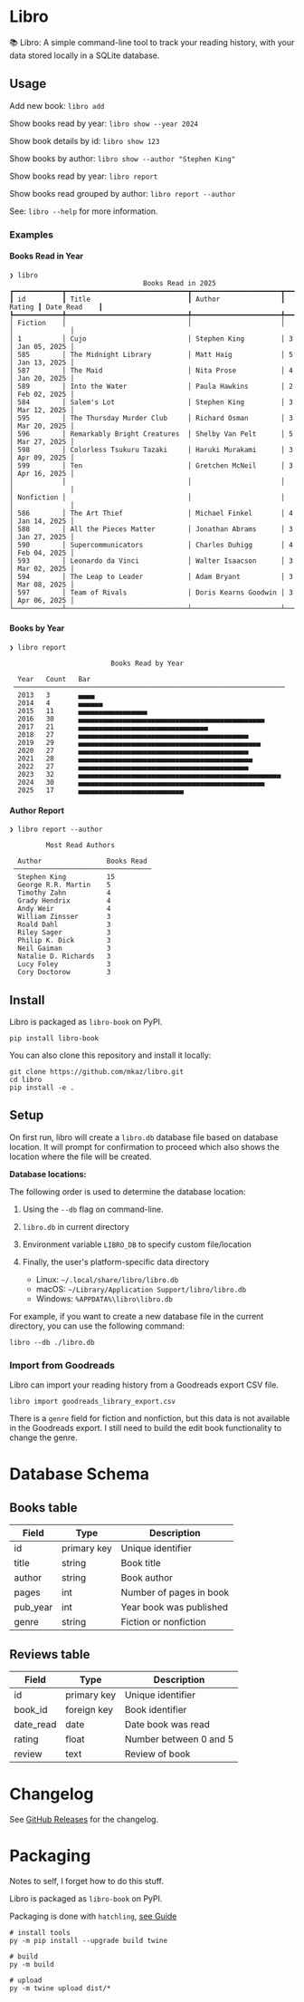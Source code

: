 # Libro

📚 Libro: A simple command-line tool to track your reading history, with your data stored locally in a SQLite database.

## Usage

Add new book: `libro add`

Show books read by year: `libro show --year 2024`

Show book details by id: `libro show 123`

Show books by author: `libro show --author "Stephen King"`

Show books read by year: `libro report`

Show books read grouped by author: `libro report --author`

See: `libro --help` for more information.

### Examples

#### Books Read in Year

```
❯ libro
                                 Books Read in 2025
┏━━━━━━━━━━━━┳━━━━━━━━━━━━━━━━━━━━━━━━━━━━━━┳━━━━━━━━━━━━━━━━━━━━━━┳━━━━━━━━┳━━━━━━━━━━━━━━┓
┃ id         ┃ Title                        ┃ Author               ┃ Rating ┃ Date Read    ┃
┡━━━━━━━━━━━━╇━━━━━━━━━━━━━━━━━━━━━━━━━━━━━━╇━━━━━━━━━━━━━━━━━━━━━━╇━━━━━━━━╇━━━━━━━━━━━━━━┩
│ Fiction    │                              │                      │        │              │
│ 1          │ Cujo                         │ Stephen King         │ 3      │ Jan 05, 2025 │
│ 585        │ The Midnight Library         │ Matt Haig            │ 5      │ Jan 13, 2025 │
│ 587        │ The Maid                     │ Nita Prose           │ 4      │ Jan 20, 2025 │
│ 589        │ Into the Water               │ Paula Hawkins        │ 2      │ Feb 02, 2025 │
│ 584        │ Salem's Lot                  │ Stephen King         │ 3      │ Mar 12, 2025 │
│ 595        │ The Thursday Murder Club     │ Richard Osman        │ 3      │ Mar 20, 2025 │
│ 596        │ Remarkably Bright Creatures  │ Shelby Van Pelt      │ 5      │ Mar 27, 2025 │
│ 598        │ Colorless Tsukuru Tazaki     │ Haruki Murakami      │ 3      │ Apr 09, 2025 │
│ 599        │ Ten                          │ Gretchen McNeil      │ 3      │ Apr 16, 2025 │
│            │                              │                      │        │              │
│ Nonfiction │                              │                      │        │              │
│ 586        │ The Art Thief                │ Michael Finkel       │ 4      │ Jan 14, 2025 │
│ 588        │ All the Pieces Matter        │ Jonathan Abrams      │ 3      │ Jan 27, 2025 │
│ 590        │ Supercommunicators           │ Charles Duhigg       │ 4      │ Feb 04, 2025 │
│ 593        │ Leonardo da Vinci            │ Walter Isaacson      │ 3      │ Mar 02, 2025 │
│ 594        │ The Leap to Leader           │ Adam Bryant          │ 3      │ Mar 08, 2025 │
│ 597        │ Team of Rivals               │ Doris Kearns Goodwin │ 3      │ Apr 06, 2025 │
└────────────┴──────────────────────────────┴──────────────────────┴────────┴──────────────┘
```


#### Books by Year

```
❯ libro report

                         Books Read by Year

  Year   Count   Bar
 ───────────────────────────────────────────────────────────────────
  2013   3       ▄▄▄▄
  2014   4       ▄▄▄▄▄▄
  2015   11      ▄▄▄▄▄▄▄▄▄▄▄▄▄▄▄▄▄
  2016   30      ▄▄▄▄▄▄▄▄▄▄▄▄▄▄▄▄▄▄▄▄▄▄▄▄▄▄▄▄▄▄▄▄▄▄▄▄▄▄▄▄▄▄▄▄▄▄
  2017   21      ▄▄▄▄▄▄▄▄▄▄▄▄▄▄▄▄▄▄▄▄▄▄▄▄▄▄▄▄▄▄▄▄
  2018   27      ▄▄▄▄▄▄▄▄▄▄▄▄▄▄▄▄▄▄▄▄▄▄▄▄▄▄▄▄▄▄▄▄▄▄▄▄▄▄▄▄▄▄
  2019   29      ▄▄▄▄▄▄▄▄▄▄▄▄▄▄▄▄▄▄▄▄▄▄▄▄▄▄▄▄▄▄▄▄▄▄▄▄▄▄▄▄▄▄▄▄▄
  2020   27      ▄▄▄▄▄▄▄▄▄▄▄▄▄▄▄▄▄▄▄▄▄▄▄▄▄▄▄▄▄▄▄▄▄▄▄▄▄▄▄▄▄▄
  2021   28      ▄▄▄▄▄▄▄▄▄▄▄▄▄▄▄▄▄▄▄▄▄▄▄▄▄▄▄▄▄▄▄▄▄▄▄▄▄▄▄▄▄▄▄
  2022   27      ▄▄▄▄▄▄▄▄▄▄▄▄▄▄▄▄▄▄▄▄▄▄▄▄▄▄▄▄▄▄▄▄▄▄▄▄▄▄▄▄▄▄
  2023   32      ▄▄▄▄▄▄▄▄▄▄▄▄▄▄▄▄▄▄▄▄▄▄▄▄▄▄▄▄▄▄▄▄▄▄▄▄▄▄▄▄▄▄▄▄▄▄▄▄▄▄
  2024   30      ▄▄▄▄▄▄▄▄▄▄▄▄▄▄▄▄▄▄▄▄▄▄▄▄▄▄▄▄▄▄▄▄▄▄▄▄▄▄▄▄▄▄▄▄▄▄
  2025   17      ▄▄▄▄▄▄▄▄▄▄▄▄▄▄▄▄▄▄▄▄▄▄▄▄▄▄
```

#### Author Report

```
❯ libro report --author

         Most Read Authors

  Author                Books Read
 ──────────────────────────────────
  Stephen King          15
  George R.R. Martin    5
  Timothy Zahn          4
  Grady Hendrix         4
  Andy Weir             4
  William Zinsser       3
  Roald Dahl            3
  Riley Sager           3
  Philip K. Dick        3
  Neil Gaiman           3
  Natalie D. Richards   3
  Lucy Foley            3
  Cory Doctorow         3
```


## Install

Libro is packaged as `libro-book` on PyPI.

```
pip install libro-book
```

You can also clone this repository and install it locally:

```
git clone https://github.com/mkaz/libro.git
cd libro
pip install -e .
```

## Setup

On first run, libro will create a `libro.db` database file based on database location. It will prompt for confirmation to proceed which also shows the location where the file will be created.

**Database locations:**

The following order is used to determine the database location:

1. Using the `--db` flag on command-line.

2. `libro.db` in current directory

3. Environment variable `LIBRO_DB` to specify custom file/location

4. Finally, the user's platform-specific data directory
    * Linux: `~/.local/share/libro/libro.db`
    * macOS: `~/Library/Application Support/libro/libro.db`
    * Windows: `%APPDATA%\libro\libro.db`


For example, if you want to create a new database file in the current directory, you can use the following command:

```
libro --db ./libro.db
```

### Import from Goodreads

Libro can import your reading history from a Goodreads export CSV file.

```
libro import goodreads_library_export.csv
```

There is a `genre` field for fiction and nonfiction, but this data is not available in the Goodreads export. I still need to build the edit book functionality to change the genre.

# Database Schema

## Books table

| Field | Type | Description |
|-------|------|-------------|
| id | primary key | Unique identifier |
| title | string | Book title |
| author | string | Book author |
| pages | int | Number of pages in book |
| pub_year | int | Year book was published |
| genre | string | Fiction or nonfiction |

## Reviews table

| Field | Type | Description |
|-------|------|-------------|
| id | primary key | Unique identifier |
| book_id | foreign key | Book identifier |
| date_read | date | Date book was read |
| rating | float | Number between 0 and 5 |
| review | text | Review of book |

# Changelog

See [GitHub Releases](https://github.com/mkaz/libro/releases) for the changelog.

# Packaging

Notes to self, I forget how to do this stuff.

Libro is packaged as `libro-book` on PyPI.

Packaging is done with `hatchling`, [see Guide](https://packaging.python.org/en/latest/tutorials/packaging-projects/)

```
# install tools
py -m pip install --upgrade build twine
```

```
# build
py -m build
```

```
# upload
py -m twine upload dist/*
```
